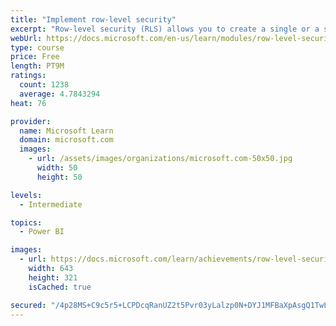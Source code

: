 ```yaml
---
title: "Implement row-level security"
excerpt: "Row-level security (RLS) allows you to create a single or a set of reports that targets data for a specific user. In this module, you will learn how to implement RLS by using either a static or dynamic method and how Microsoft Power BI simplifies testing RLS in Power BI Desktop and Power BI service."
webUrl: https://docs.microsoft.com/en-us/learn/modules/row-level-security-power-bi/
type: course
price: Free
length: PT9M
ratings:
  count: 1238
  average: 4.7843294
heat: 76

provider:
  name: Microsoft Learn
  domain: microsoft.com
  images:
    - url: /assets/images/organizations/microsoft.com-50x50.jpg
      width: 50
      height: 50

levels:
  - Intermediate

topics:
  - Power BI

images:
  - url: https://docs.microsoft.com/learn/achievements/row-level-security-power-bi-social.png
    width: 643
    height: 321
    isCached: true

secured: "/4p28MS+C9c5r5+LCPDcqRanUZ2t5Pvr03yLalzp0N+DYJ1MFBaXpAsgQ1TwLbxRC9R+FlDEfH+PPYXL4JdgYnpGieL5jOpqh/rsZvUqkxuIRJnoDsFk5Uqd5BASxjvSDrnmV1Djko2vbMUFCQta0ftEn+ljNwaLLJbdptQ0TJ9m8e/1KrXguZQW/+atZqA8ltF8LPsG5ctnS/3AcUbYFq9cMG7minslZ9BysMdIgLf/jeIr92zvRE0IaEDmYJqUJLFdLmSLk1hMSJtepy79PHyZm5Sg1nudj28Hw7xTsNnK8+2bMMljEnsolgkea4pxhKjSPj5u86ulqDKAgAgaa/DRQjKlfI0gQydjSLRuJjHwLS4LKNlmdSoWyfEbb/hTX5IaBFOLEmC4kL10moEdBRCkq+FUmUnXlXMWe4AXsA8=;M1lI4rgDvpyAxlEbvKcshg=="
---
```


